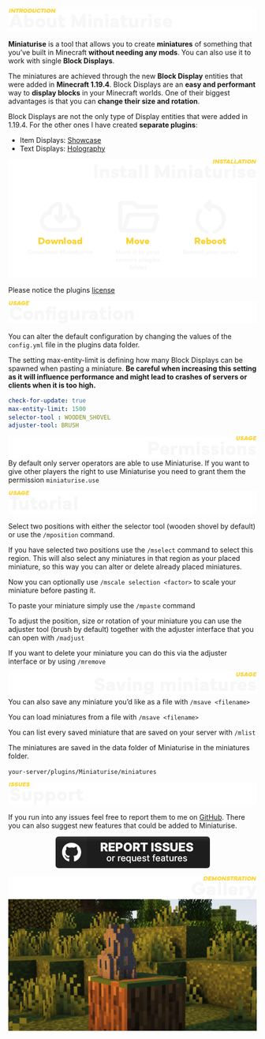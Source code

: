 ![](https://github.com/GhastCraftHD/Miniaturise/blob/master/documentation/section_introduction_white.png?raw=true)

**Miniaturise** is a tool that allows you to create **miniatures** of something that you’ve built in Minecraft **without needing any mods**. You can also use it to work with single **Block Displays**. 

The miniatures are achieved through the new **Block Display** entities that were added in **Minecraft 1.19.4**. Block Displays are an **easy and performant** way to **display blocks** in your Minecraft worlds. One of their biggest advantages is that you can **change their size and rotation**.

Block Displays are not the only type of Display entities that were added in 1.19.4. For the other ones I have created **separate plugins**:
* Item Displays: [Showcase](https://hangar.papermc.io/GhastCraftHD/Showcase)
* Text Displays: [Holography](https://hangar.papermc.io/GhastCraftHD/Holography)

<img align="right" src="https://github.com/GhastCraftHD/Miniaturise/blob/master/documentation/section_installation_white.png?raw=true">

<p align="center">
<img src="https://github.com/GhastCraftHD/Miniaturise/blob/master/documentation/installation_guide_white.png?raw=true">
  </p>

Please notice the plugins [license](https://github.com/GhastCraftHD/Miniaturise/blob/master/LICENSE)

![](https://github.com/GhastCraftHD/Miniaturise/blob/master/documentation/section_config_white.png?raw=true)

You can alter the default configuration by changing the values of the `config.yml` file in the plugins data folder.

The setting max-entity-limit is defining how many Block Displays can be spawned when pasting a miniature.
**Be careful when increasing this setting as it will influence performance and might lead to crashes of servers or clients when it is too high.**

```yaml
check-for-update: true
max-entity-limit: 1500
selector-tool : WOODEN_SHOVEL
adjuster-tool: BRUSH
```

<img align="right" src="https://github.com/GhastCraftHD/Miniaturise/blob/master/documentation/section_permissions_white.png?raw=true">\
\
By default only server operators are able to use Miniaturise. If you want to give other players the right to use Miniaturise you need to grant them the permission `miniaturise.use`

![](https://github.com/GhastCraftHD/Miniaturise/blob/master/documentation/section_tutorial_white.png?raw=true)

Select two positions with either the selector tool (wooden shovel by default) or use the `/mposition` command.

If you have selected two positions use the `/mselect` command to select this region. This will also select any miniatures in that region as your placed miniature, so this way you can alter or delete already placed miniatures.

Now you can optionally use `/mscale selection <factor>` to scale your miniature before pasting it.

To paste your miniature simply use the `/mpaste` command

To adjust the position, size or rotation of your miniature you can use the adjuster tool (brush by default) together with the adjuster interface that you can open with `/madjust`

If you want to delete your miniature you can do this via the adjuster interface or by using `/mremove`

<img align="right" src="https://github.com/GhastCraftHD/Miniaturise/blob/master/documentation/section_saving_white.png?raw=true">\
\
\
You can also save any miniature you’d like as a file with `/msave <filename>`

You can load miniatures from a file with `/msave <filename>`

You can list every saved miniature that are saved on your server with `/mlist`

The miniatures are saved in the data folder of Miniaturise in the miniatures folder.

`your-server/plugins/Miniaturise/miniatures`

![](https://github.com/GhastCraftHD/Miniaturise/blob/master/documentation/section_support_white.png?raw=true)

If you run into any issues feel free to report them to me on [GitHub](https://github.com/GhastCraftHD/Miniaturise/issues). There you can also suggest new features that could be added to Miniaturise.

<p align="center">
<a href="https://github.com/GhastCraftHD/Miniaturise/issues">
<img src="https://github.com/GhastCraftHD/Miniaturise/blob/master/documentation/github_button.png?raw=true">
</a></p>

<img align="right" src="https://github.com/GhastCraftHD/Miniaturise/blob/master/documentation/section_gallery_white.png?raw=true">

![](https://github.com/GhastCraftHD/Miniaturise/blob/master/miniaturise.jpg?raw=true)
